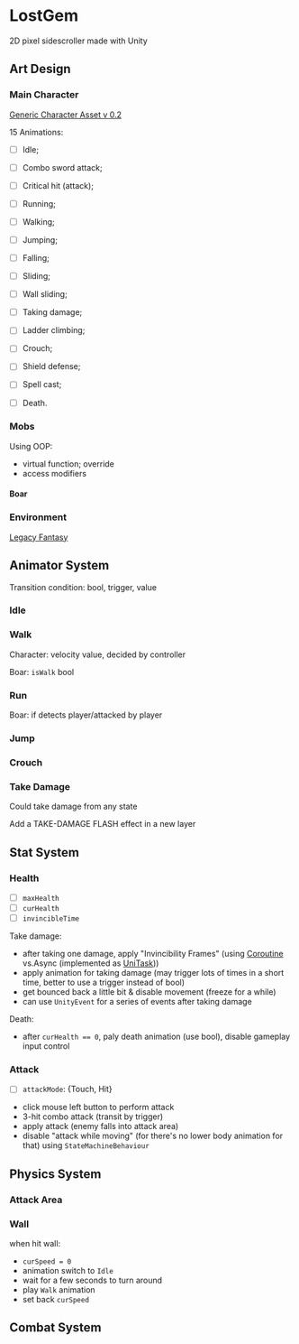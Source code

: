 # LostGem

2D pixel sidescroller made with Unity



## Art Design

### Main Character

[Generic Character Asset v 0.2](https://brullov.itch.io/generic-char-asset)

15 Animations:

- [ ] Idle;

- [ ] Combo sword attack;
- [ ] Critical hit (attack);
- [ ] Running;
- [ ] Walking;
- [ ] Jumping;
- [ ] Falling;
- [ ] Sliding;
- [ ] Wall sliding;
- [ ] Taking damage;
- [ ] Ladder climbing;
- [ ] Crouch;
- [ ] Shield defense;
- [ ] Spell cast;
- [ ] Death.



### Mobs

Using OOP:

- virtual function; override
- access modifiers

#### Boar



### Environment

[Legacy Fantasy](https://anokolisa.itch.io/sidescroller-pixelart-sprites-asset-pack-forest-16x16)



## Animator System

Transition condition: bool, trigger, value

### Idle

### Walk

Character: velocity value, decided by controller

Boar: `isWalk` bool

### Run

Boar: if detects player/attacked by player

### Jump

### Crouch



### Take Damage

Could take damage from any state

Add a TAKE-DAMAGE FLASH effect in a new layer



## Stat System

### Health

- [ ] `maxHealth`
- [ ] `curHealth`
- [ ] `invincibleTime`

Take damage:

- after taking one damage, apply "Invincibility Frames" (using [Coroutine](https://docs.unity3d.com/Manual/Coroutines.html) vs. ​Async (implemented as [UniTask](https://github.com/Cysharp/UniTask)))
- apply animation for taking damage (may trigger lots of times in a short time, better to use a trigger instead of bool)
- get bounced back a little bit & disable movement (freeze for a while)
- can use `UnityEvent` for a series of events after taking damage



Death:

- after `curHealth == 0`, paly death animation (use bool), disable gameplay input control



### Attack

- [ ] `attackMode`: {Touch, Hit}

- click mouse left button to perform attack
- 3-hit combo attack (transit by trigger)
- apply attack (enemy falls into attack area)
- disable "attack while moving" (for there's no lower body animation for that) using `StateMachineBehaviour`



## Physics System

### Attack Area

### Wall

when hit wall:

- `curSpeed = 0`
- animation switch to `Idle`
- wait for a few seconds to turn around
- play `Walk` animation
- set back `curSpeed`



## Combat System

